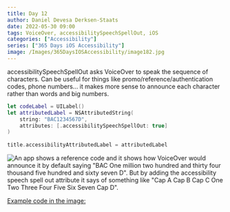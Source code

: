 ```yaml
---
title: Day 12
author: Daniel Devesa Derksen-Staats
date: 2022-05-30 09:00
tags: VoiceOver, accessibilitySpeechSpellOut, iOS
categories: ["Accessibility"]
series: ["365 Days iOS Accessibility"]
image: /Images/365DaysIOSAccessibility/image182.jpg
---
```


accessibilitySpeechSpellOut asks VoiceOver to speak the sequence of characters. Can be useful for things like promo/reference/authentication codes, phone numbers... it makes more sense to announce each character rather than words and big numbers.  

```swift
let codeLabel = UILabel()
let attributedLabel = NSAttributedString(
    string: "BAC1234567D",
    attributes: [.accessibilitySpeechSpellOut: true]
)
        
title.accessibilityAttributedLabel = attributedLabel
```

![An app shows a reference code and it shows how VoiceOver would announce it by default saying "BAC One million two hundred and thirty four thousand five hundred and sixty seven D". But by adding the accessibility speech spell out attribute it says of something like "Cap A Cap B Cap C One Two Three Four Five Six Seven Cap D".](/Images/365DaysIOSAccessibility/image182.jpg)

[Example code in the image:](https://gist.github.com/dadederk/ff9ca7e5d54ed1fe004c36925b667496)
